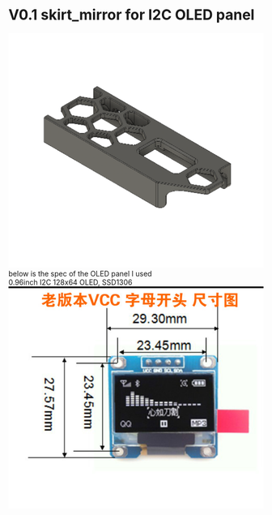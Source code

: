 # V0.1 skirt_mirror for I2C OLED panel
![](images/image_Skirt_mirror_OLED.png)<br>
below is the spec of the OLED panel I used<br>
0.96inch I2C 128x64 OLED, SSD1306
![](images/image_OLED_panel.jpeg)

